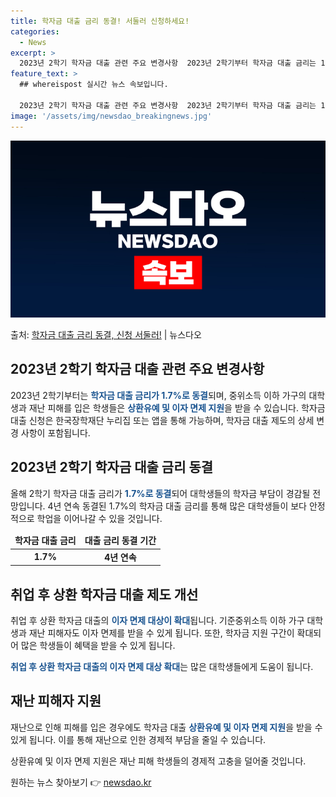 ```yaml
---
title: 학자금 대출 금리 동결! 서둘러 신청하세요!
categories:
  - News
excerpt: >
  2023년 2학기 학자금 대출 관련 주요 변경사항  2023년 2학기부터 학자금 대출 금리는 1.7%로 동결…
feature_text: >
  ## whereispost 실시간 뉴스 속보입니다.

  2023년 2학기 학자금 대출 관련 주요 변경사항  2023년 2학기부터 학자금 대출 금리는 1.7%로 동결…
image: '/assets/img/newsdao_breakingnews.jpg'
---
```


![뉴스다오 속보](/assets/img/newsdao_breakingnews.jpg)

<p>출처: <a href="https://newsdao.kr/4547" rel="dofollow">학자금 대출 금리 동결, 신청 서둘러!</a> | 뉴스다오</p>

<h2 data-ke-size="size26">2023년 2학기 학자금 대출 관련 주요 변경사항</h2>
2023년 2학기부터는 <b><span style="color: #1a5490;">학자금 대출 금리가 1.7%로 동결</span></b>되며, 중위소득 이하 가구의 대학생과 재난 피해를 입은 학생들은 <b><span style="color: #1a5490;">상환유예 및 이자 면제 지원</span></b>을 받을 수 있습니다. 학자금 대출 신청은 한국장학재단 누리집 또는 앱을 통해 가능하며, 학자금 대출 제도의 상세 변경 사항이 포함됩니다.

<h2 data-ke-size="size26">2023년 2학기 학자금 대출 금리 동결</h2>
올해 2학기 학자금 대출 금리가 <b><span style="color: #1a5490;">1.7%로 동결</span></b>되어 대학생들의 학자금 부담이 경감될 전망입니다. 4년 연속 동결된 1.7%의 학자금 대출 금리를 통해 많은 대학생들이 보다 안정적으로 학업을 이어나갈 수 있을 것입니다.

<table>
<thead>
<tr>
<td style="text-align: center; height: 17px;"><b>학자금 대출 금리</b></td>
<td style="text-align: center; height: 17px;"><b>대출 금리 동결 기간</b></td>
</tr>
</thead>
<tbody>
<tr>
<td style="text-align: center; height: 17px;"><b>1.7%</b></td>
<td style="text-align: center; height: 17px;"><b>4년 연속</b></td>
</tr>
</tbody>
</table>

<h2 data-ke-size="size26">취업 후 상환 학자금 대출 제도 개선</h2>
취업 후 상환 학자금 대출의 <b><span style="color: #1a5490;">이자 면제 대상이 확대</span></b>됩니다. 기준중위소득 이하 가구 대학생과 재난 피해자도 이자 면제를 받을 수 있게 됩니다. 또한, 학자금 지원 구간이 확대되어 많은 학생들이 혜택을 받을 수 있게 됩니다.

<b><span style="color: #1a5490;">취업 후 상환 학자금 대출의 이자 면제 대상 확대</span></b>는 많은 대학생들에게 도움이 됩니다.

<h2 data-ke-size="size26">재난 피해자 지원</h2>
재난으로 인해 피해를 입은 경우에도 학자금 대출 <b><span style="color: #1a5490;">상환유예 및 이자 면제 지원</span></b>을 받을 수 있게 됩니다. 이를 통해 재난으로 인한 경제적 부담을 줄일 수 있습니다.

상환유예 및 이자 면제 지원은 재난 피해 학생들의 경제적 고충을 덜어줄 것입니다. 

원하는 뉴스 찾아보기 👉 <a href="https://newsdao.kr" rel="dofollow">newsdao.kr</a>


